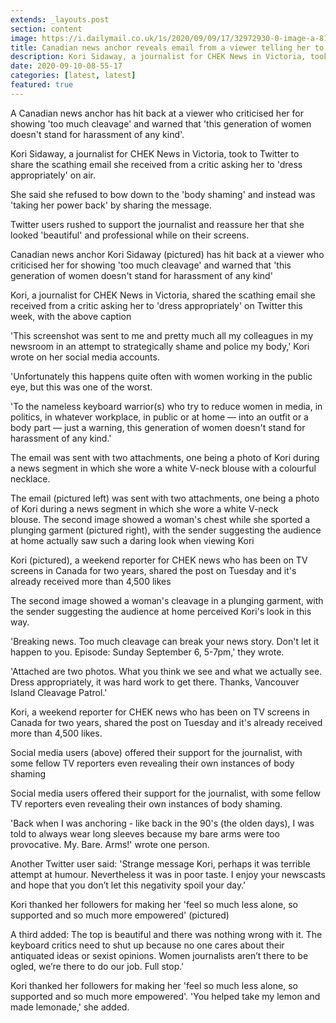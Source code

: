 ```yaml
---
extends: _layouts.post
section: content
image: https://i.dailymail.co.uk/1s/2020/09/09/17/32972930-0-image-a-81_1599669311926.jpg 
title: Canadian news anchor reveals email from a viewer telling her to stop showing too much cleavage 
description: Kori Sidaway, a journalist for CHEK News in Victoria, took to Twitter to share the scathing email she received from a critic asking her to dress appropriately while on air. 
date: 2020-09-10-08-55-17 
categories: [latest, latest] 
featured: true 
--- 
```

A Canadian news anchor has hit back at a viewer who criticised her for showing 'too much cleavage' and warned that 'this generation of women doesn't stand for harassment of any kind'.

Kori Sidaway, a journalist for CHEK News in Victoria, took to Twitter to share the scathing email she received from a critic asking her to 'dress appropriately' on air. 

She said she refused to bow down to the 'body shaming' and instead was 'taking her power back' by sharing the message.

Twitter users rushed to support the journalist and reassure her that she looked 'beautiful' and professional while on their screens.

Canadian news anchor Kori Sidaway (pictured) has hit back at a viewer who criticised her for showing 'too much cleavage' and warned that 'this generation of women doesn't stand for harassment of any kind'

Kori, a journalist for CHEK News in Victoria, shared the scathing email she received from a critic asking her to 'dress appropriately' on Twitter this week, with the above caption

'This screenshot was sent to me and pretty much all my colleagues in my newsroom in an attempt to strategically shame and police my body,' Kori wrote on her social media accounts.

'Unfortunately this happens quite often with women working in the public eye, but this was one of the worst.

'To the nameless keyboard warrior(s) who try to reduce women in media, in politics, in whatever workplace, in public or at home — into an outfit or a body part — just a warning, this generation of women doesn't stand for harassment of any kind.'

The email was sent with two attachments, one being a photo of Kori during a news segment in which she wore a white V-neck blouse with a colourful necklace.

The email (pictured left) was sent with two attachments, one being a photo of Kori during a news segment in which she wore a white V-neck blouse. The second image showed a woman's chest while she sported a plunging garment (pictured right), with the sender suggesting the audience at home actually saw such a daring look when viewing Kori

Kori (pictured), a weekend reporter for CHEK news who has been on TV screens in Canada for two years, shared the post on Tuesday and it's already received more than 4,500 likes

The second image showed a woman's cleavage in a plunging garment, with the sender suggesting the audience at home perceived Kori's look in this way.

'Breaking news. Too much cleavage can break your news story. Don't let it happen to you. Episode: Sunday September 6, 5-7pm,' they wrote.

'Attached are two photos. What you think we see and what we actually see. Dress appropriately, it was hard work to get there. Thanks, Vancouver Island Cleavage Patrol.'

Kori, a weekend reporter for CHEK news who has been on TV screens in Canada for two years, shared the post on Tuesday and it's already received more than 4,500 likes.











Social media users (above) offered their support for the journalist, with some fellow TV reporters even revealing their own instances of body shaming

Social media users offered their support for the journalist, with some fellow TV reporters even revealing their own instances of body shaming.

'Back when I was anchoring - like back in the 90's (the olden days), I was told to always wear long sleeves because my bare arms were too provocative. My. Bare. Arms!' wrote one person.

Another Twitter user said: 'Strange message Kori, perhaps it was terrible attempt at humour. Nevertheless it was in poor taste. I enjoy your newscasts and hope that you don’t let this negativity spoil your day.'

Kori thanked her followers for making her 'feel so much less alone, so supported and so much more empowered' (pictured)

A third added: The top is beautiful and there was nothing wrong with it. The keyboard critics need to shut up because no one cares about their antiquated ideas or sexist opinions. Women journalists aren’t there to be ogled, we’re there to do our job. Full stop.' 

Kori thanked her followers for making her 'feel so much less alone, so supported and so much more empowered'. 'You helped take my lemon and made lemonade,' she added.


